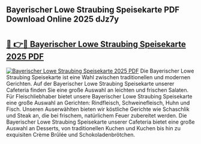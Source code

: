 ## Bayerischer Lowe Straubing Speisekarte PDF Download Online 2025 dJz7y

# <h2><a href="http://gcbddhy.nevu.top/?p=Bayerischer+Lowe+Straubing+Speisekarte">🔗 👉🔴 Bayerischer Lowe Straubing Speisekarte 2025 PDF</a></h2>

[![Bayerischer Lowe Straubing Speisekarte 2025 PDF](https://i.imgur.com/dBaPXMq.png)](http://gcbddhy.nevu.top/?p=Bayerischer+Lowe+Straubing+Speisekarte)
Die Bayerischer Lowe Straubing Speisekarte ist eine Wahl zwischen traditionellen und modernen Gerichten. Auf der Bayerischer Lowe Straubing Speisekarte unserer Cafeteria finden Sie eine große Auswahl an leichten und frischen Salaten. Für Fleischliebhaber bietet unsere Bayerischer Lowe Straubing Speisekarte eine große Auswahl an Gerichten: Rindfleisch, Schweinefleisch, Huhn und Fisch. Unseren Auserwählten bieten wir köstliche Gerichte wie Schaschlik und Steak an, die bei frischem, natürlichem Feuer zubereitet werden. Die Bayerischer Lowe Straubing Speisekarte unserer Cafeteria bietet eine große Auswahl an Desserts, von traditionellen Kuchen und Kuchen bis hin zu exquisiten Crème Brûlée und Schokoladenbrötchen.
